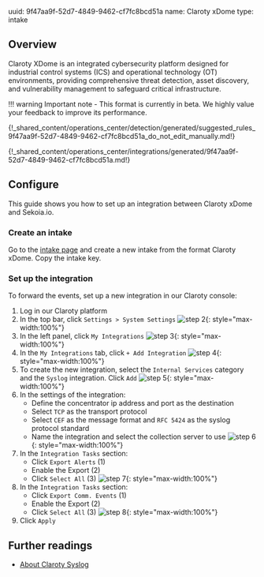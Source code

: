 uuid: 9f47aa9f-52d7-4849-9462-cf7fc8bcd51a
name: Claroty xDome
type: intake

## Overview

 Claroty XDome is an integrated cybersecurity platform designed for industrial control systems (ICS) and operational technology (OT) environments, providing comprehensive threat detection, asset discovery, and vulnerability management to safeguard critical infrastructure.

!!! warning
    Important note - This format is currently in beta. We highly value your feedback to improve its performance.

{!_shared_content/operations_center/detection/generated/suggested_rules_9f47aa9f-52d7-4849-9462-cf7fc8bcd51a_do_not_edit_manually.md!}

{!_shared_content/operations_center/integrations/generated/9f47aa9f-52d7-4849-9462-cf7fc8bcd51a.md!}

## Configure

This guide shows you how to set up an integration between Claroty xDome and Sekoia.io.

### Create an intake

Go to the [intake page](https://app.sekoia.io/operations/intakes) and create a new intake from the format Claroty xDome. Copy the intake key.

### Set up the integration

To forward the events, set up a new integration in our Claroty console:

1. Log in our Claroty platform
2. In the top bar, click `Settings > System Settings`
    ![step 2](/assets/operation_center/integration_catalog/cloud/claroty_xdome/step_01.png){: style="max-width:100%"}
3. In the left panel, click `My Integrations`
    ![step 3](/assets/operation_center/integration_catalog/cloud/claroty_xdome/step_02.png){: style="max-width:100%"}
4. In the `My Integrations` tab, click `+ Add Integration`
    ![step 4](/assets/operation_center/integration_catalog/cloud/claroty_xdome/step_03.png){: style="max-width:100%"}
5. To create the new integration, select the `Internal Services` category and the `Syslog` integration. Click `Add`
    ![step 5](/assets/operation_center/integration_catalog/cloud/claroty_xdome/step_04.png){: style="max-width:100%"}
6. In the settings of the integration:
    - Define the concentrator ip address and port as the destination
    - Select `TCP` as the transport protocol
    - Select `CEF` as the message format and `RFC 5424` as the syslog protocol standard
    - Name the integration and select the collection server to use
    ![step 6](/assets/operation_center/integration_catalog/cloud/claroty_xdome/step_05.png){: style="max-width:100%"}
7. In the `Integration Tasks` section:
   - Click `Export Alerts` (1)
   - Enable the Export (2)
   - Click `Select All` (3)
    ![step 7](/assets/operation_center/integration_catalog/cloud/claroty_xdome/step_06.png){: style="max-width:100%"}
8. In the `Integration Tasks` section:
   - Click `Export Comm. Events` (1)
   - Enable the Export (2)
   - Click `Select All` (3)
    ![step 8](/assets/operation_center/integration_catalog/cloud/claroty_xdome/step_07.png){: style="max-width:100%"}
9. Click `Apply`

## Further readings
- [About Claroty Syslog](https://help.claroty.com/hc/en-us/articles/10703054977053-About-Claroty-Syslog)
